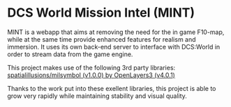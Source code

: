 # DCS World Mission Intel (MINT)

MINT is a webapp that aims at removing the need for the in game F10-map, while at the same time provide enhanced features for realism and immersion.
It uses its own back-end server to interface with DCS:World in order to stream data from the game engine.

This project makes use of the following 3rd party libraries:
[spatialillusions/milsymbol (v1.0.0) by ](https://github.com/spatialillusions/milsymbol)
[OpenLayers3 (v4.0.1)](https://github.com/openlayers/openlayers)

Thanks to the work put into these exellent libraries, this project is able to grow very rapidly while maintaining stability and visual quality.